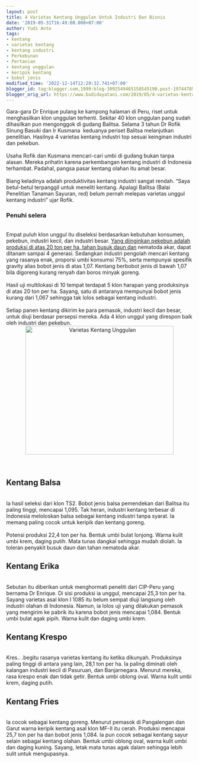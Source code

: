 ```yaml
---
layout: post
title: 4 Varietas Kentang Unggulan Untuk Industri Dan Bisnis
date: '2019-05-31T16:49:00.000+07:00'
author: Yudi Anto
tags:
- kentang
- varietas kentang
- kentang industri
- Perkebunan
- Pertanian
- kentang unggulan
- keripik kentang
- bobot jenis
modified_time: '2022-12-14T12:29:32.741+07:00'
blogger_id: tag:blogger.com,1999:blog-3092549465158545190.post-1974478591719302426
blogger_orig_url: https://www.budidayatani.com/2019/05/4-varietas-kentang-unggulan-untuk.html
---
```


Gara-gara Dr Enrique pulang ke kampong halaman di Peru, riset untuk menghasilkan klon unggulan terhenti. Sekitar 40 klon unggulan pang sudah dihasilkan pun mengonggok di gudang Balitsa. Selama 3 tahun Dr Rofik Sinung Basuki dan Ir Kusmana  keduanya periset Balitsa melanjutkan penelitian. Hasilnya 4 varietas kentang industri top sesuai keinginan industri dan pekebun.<br/><br/>Usaha Rofik dan Kusmana mencari-cari umbi di gudang bukan tanpa alasan. Mereka prihatin karena perkembangan kentang industri di Indonesia terhambat. Padahal, pangsa pasar kentang olahan itu amat besar.<br/><br/>Biang keladinya adalah produktivitas kentang industri sangat rendah. “Saya betul-betul terpanggil untuk meneliti kentang. Apalagi Balitsa (Balai Penelitian Tanaman Sayuran, red) belum pernah melepas varietas unggul kentang industri” ujar Rofik.<br/><h3>Penuhi selera</h3><br/>Empat puluh klon unggul itu diseleksi berdasarkan kebutuhan konsumen, pekebun, industri kecil, dan industri besar. <a style="width: auto !important;" href="https://www.budidayatani.com/varietas-cabai-hibrida-dan-lokal-yang.html" data-wpil-post-to-="data-wpil-post-to-">Yang diinginkan pekebun adalah produksi di atas 20 ton per ha, tahan busuk daun dan</a> nematoda akar, dapat ditanam sampai 4 generasi. Sedangkan industri pengolah mencari kentang yang rasanya enak, proporsi umbi konsumsi 75%, serta mempunyai spesifik gravity alias bobot jenis di atas 1,07. Kentang berbobot jenis di bawah 1,07 bila digoreng kurang renyah dan boros minyak goreng.<br/><br/>Hasil uji multilokasi di 10 tempat terdapat 5 klon harapan yang produksinya di atas 20 ton per ha. Sayang, satu di antaranya mempunyai bobot jenis kurang dari 1,067 sehingga tak lolos sebagai kentang industri.<br/><br/>Setiap panen kentang dikirim ke para pemasok, industri kecil dan besar, untuk diuji berdasar persepsi mereka. Ada 4 klon unggul yang direspon baik oleh industri dan pekebun.<br/><div style="clear: both; text-align: center;"><a style="margin-left: 1em; margin-right: 1em;" href="https://i1.wp.com/1.bp.blogspot.com/-OSGz8ENGh-E/XPD2y0fP7_I/AAAAAAAABjY/ODvWTuY3b9IaB2nFxi4noFrgLSr3c6HGACLcBGAs/s1600/kentang_693x600.jpg?ssl=1"><img title="Varietas Kentang Unggulan" src="https://i2.wp.com/1.bp.blogspot.com/-OSGz8ENGh-E/XPD2y0fP7_I/AAAAAAAABjY/ODvWTuY3b9IaB2nFxi4noFrgLSr3c6HGACLcBGAs/s400/kentang_693x600.jpg?resize=400%2C346&amp;ssl=1" alt="Varietas Kentang Unggulan" width="400" height="346" border="0" data-original-height="600" data-original-width="693" data-recalc-dims="1" /></a></div><br/>&nbsp;<br/><h2>Kentang Balsa</h2><br/>Ia hasil seleksi dari klon TS2. Bobot jenis balsa pemendekan dari Balitsa itu paling tinggi, mencapai 1,095. Tak heran, industri kentang terbesar di Indonesia meloloskan balsa sebagai kentang industri tanpa syarat. Ia memang paling cocok untuk keripik dan kentang goreng.<br/><br/>Potensi produksi 22,4 ton per ha. Bentuk umbi bulat lonjong. Warna kulit umbi krem, daging putih. Mata tunas dangkal sehingga mudah diolah. Ia toleran penyakit busuk daun dan tahan nematoda akar.<br/><h2>Kentang Erika</h2><br/>Sebutan itu diberikan untuk menghormati peneliti dari CIP-Peru yang bernama Dr Enrique. Di sisi produksi ia unggul, mencapai 25,3 ton per ha. Sayang varietas asal klon I 1085 itu belum sempat diuji langsung oleh industri olahan di Indonesia. Namun, ia lolos uji yang dilakukan pemasok yang mengirim ke pabrik itu karena bobot jenis mencapai 1,084. Bentuk umbi bulat agak pipih. Warna kulit dan daging umbi krem.<br/><h2>Kentang Krespo</h2><br/>Kres.. .begitu rasanya varietas kentang itu ketika dikunyah. Produksinya paling tinggi di antara yang lain, 28,1 ton per ha. Ia paling diminati oleh kalangan industri kecil di Pasuruan, dan Banjarnegara. Menurut mereka, rasa krespo enak dan tidak getir. Bentuk umbi oblong oval. Warna kulit umbi krem, daging putih.<br/><h2>Kentang Fries</h2><br/>Ia cocok sebagai kentang goreng. Menurut pemasok di Pangalengan dan Garut warna keripik kentang asal klon MF-II itu cerah. Produksi mencapai 25,7 ton per ha dan bobot jenis 1,084. Ia pun cocok sebagai kentang sayur selain sebagai kentang olahan. Bentuk umbi oblong oval, warna kulit umbi dan daging kuning. Sayang, letak mata tunas agak dalam sehingga lebih sulit untuk mengupasnya.